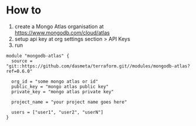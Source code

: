 # How to
1. create a Mongo Atlas organisation at https://www.mongodb.com/cloud/atlas
2. setup api key at org settings section > API Keys
3. run
```
module "mongodb-atlas" {
  source = "git::https://github.com/dasmeta/terraform.git//modules/mongodb-atlas?ref=0.6.0"

  org_id = "some mongo atlas or id"
  public_key = "mongo atlas public key"
  private_key = "mongo atlas private key"

  project_name = "your project name goes here"

  users = ["user1", "user2", "userN"]
}
